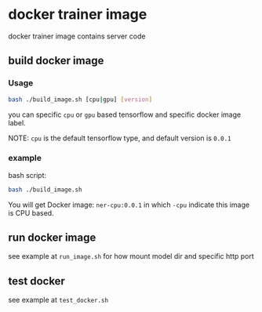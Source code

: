 # docker trainer image

docker trainer image contains server code

## build docker image
### Usage
````bash
bash ./build_image.sh [cpu|gpu] [version]
````

you can specific `cpu` or `gpu` based tensorflow and specific docker image label.

NOTE: `cpu` is the default tensorflow type, and default version is `0.0.1`

### example
bash script:
```bash
bash ./build_image.sh
```

You will get Docker image: `ner-cpu:0.0.1` in which `-cpu` indicate this image is CPU based.


## run docker image
see example at `run_image.sh` for how mount model dir and specific http port


## test docker
see example at `test_docker.sh`
